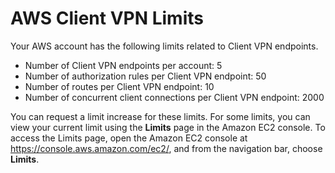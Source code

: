 # AWS Client VPN Limits<a name="limits"></a>

Your AWS account has the following limits related to Client VPN endpoints\.
+ Number of Client VPN endpoints per account: 5
+ Number of authorization rules per Client VPN endpoint: 50
+ Number of routes per Client VPN endpoint: 10
+ Number of concurrent client connections per Client VPN endpoint: 2000

You can request a limit increase for these limits\. For some limits, you can view your current limit using the **Limits** page in the Amazon EC2 console\. To access the Limits page, open the Amazon EC2 console at [https://console\.aws\.amazon\.com/ec2/](https://console.aws.amazon.com/ec2/), and from the navigation bar, choose **Limits**\.